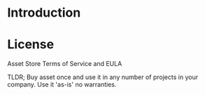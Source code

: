 # Introduction
# License
Asset Store Terms of Service and EULA

TLDR; Buy asset once and use it in any number of projects in your company. Use it 'as-is' no warranties.